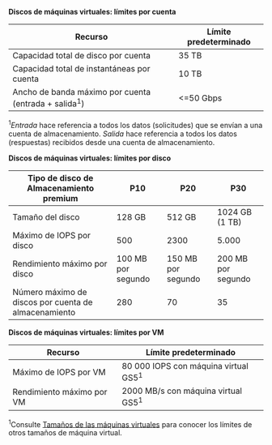 **Discos de máquinas virtuales: límites por cuenta**

| Recurso | Límite predeterminado |
| --- | --- |
| Capacidad total de disco por cuenta |35 TB |
| Capacidad total de instantáneas por cuenta |10 TB |
| Ancho de banda máximo por cuenta (entrada + salida<sup>1</sup>) |<=50 Gbps |

<sup>1</sup>*Entrada* hace referencia a todos los datos (solicitudes) que se envían a una cuenta de almacenamiento. *Salida* hace referencia a todos los datos (respuestas) recibidos desde una cuenta de almacenamiento.

**Discos de máquinas virtuales: límites por disco**

| Tipo de disco de Almacenamiento premium | P10 | P20 | P30 |
| --- | --- | --- | --- |
| Tamaño del disco |128 GB |512 GB |1024 GB (1 TB) |
| Máximo de IOPS por disco |500 |2300 |5.000 |
| Rendimiento máximo por disco |100 MB por segundo |150 MB por segundo |200 MB por segundo |
| Número máximo de discos por cuenta de almacenamiento |280 |70 |35 |

**Discos de máquinas virtuales: límites por VM**

| Recurso | Límite predeterminado |
| --- | --- |
| Máximo de IOPS por VM |80 000 IOPS con máquina virtual GS5<sup>1</sup> |
| Rendimiento máximo por VM |2000 MB/s con máquina virtual GS5<sup>1</sup> |

<sup>1</sup>Consulte [Tamaños de las máquinas virtuales](../articles/virtual-machines/virtual-machines-linux-sizes.md?toc=%2fazure%2fvirtual-machines%2flinux%2ftoc.json) para conocer los límites de otros tamaños de máquina virtual. 



<!--HONumber=Nov16_HO3-->


